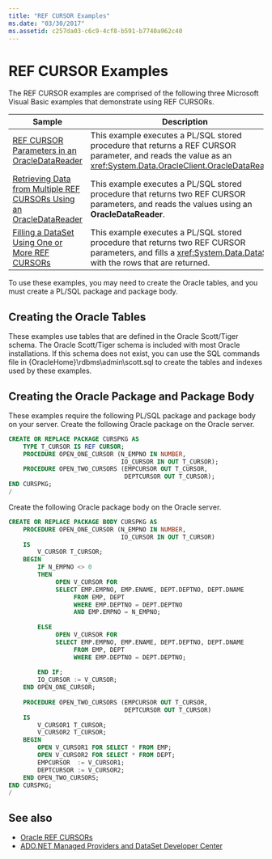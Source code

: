 ```yaml
---
title: "REF CURSOR Examples"
ms.date: "03/30/2017"
ms.assetid: c257da03-c6c9-4cf8-b591-b7740a962c40
---
```

# REF CURSOR Examples
The REF CURSOR examples are comprised of the following three Microsoft Visual Basic examples that demonstrate using REF CURSORs.  
  
|Sample|Description|  
|------------|-----------------|  
|[REF CURSOR Parameters in an OracleDataReader](../../../../docs/framework/data/adonet/ref-cursor-parameters-in-an-oracledatareader.md)|This example executes a PL/SQL stored procedure that returns a REF CURSOR parameter, and reads the value as an <xref:System.Data.OracleClient.OracleDataReader>.|  
|[Retrieving Data from Multiple REF CURSORs Using an OracleDataReader](../../../../docs/framework/data/adonet/retrieving-data-from-multiple-ref-cursors.md)|This example executes a PL/SQL stored procedure that returns two REF CURSOR parameters, and reads the values using an **OracleDataReader**.|  
|[Filling a DataSet Using One or More REF CURSORs](../../../../docs/framework/data/adonet/filling-a-dataset-using-one-or-more-ref-cursors.md)|This example executes a PL/SQL stored procedure that returns two REF CURSOR parameters, and fills a <xref:System.Data.DataSet> with the rows that are returned.|  
  
 To use these examples, you may need to create the Oracle tables, and you must create a PL/SQL package and package body.  
  
## Creating the Oracle Tables  
 These examples use tables that are defined in the Oracle Scott/Tiger schema. The Oracle Scott/Tiger schema is included with most Oracle installations. If this schema does not exist, you can use the SQL commands file in {OracleHome}\rdbms\admin\scott.sql to create the tables and indexes used by these examples.  
  
## Creating the Oracle Package and Package Body  
 These examples require the following PL/SQL package and package body on your server. Create the following Oracle package on the Oracle server.  
  
```sql
CREATE OR REPLACE PACKAGE CURSPKG AS   
    TYPE T_CURSOR IS REF CURSOR;   
    PROCEDURE OPEN_ONE_CURSOR (N_EMPNO IN NUMBER,   
                               IO_CURSOR IN OUT T_CURSOR);   
    PROCEDURE OPEN_TWO_CURSORS (EMPCURSOR OUT T_CURSOR,   
                                DEPTCURSOR OUT T_CURSOR);  
END CURSPKG;  
/   
```  
  
 Create the following Oracle package body on the Oracle server.  
  
```sql
CREATE OR REPLACE PACKAGE BODY CURSPKG AS  
    PROCEDURE OPEN_ONE_CURSOR (N_EMPNO IN NUMBER,  
                               IO_CURSOR IN OUT T_CURSOR)  
    IS   
        V_CURSOR T_CURSOR;   
    BEGIN   
        IF N_EMPNO <> 0   
        THEN  
             OPEN V_CURSOR FOR   
             SELECT EMP.EMPNO, EMP.ENAME, DEPT.DEPTNO, DEPT.DNAME   
                  FROM EMP, DEPT   
                  WHERE EMP.DEPTNO = DEPT.DEPTNO   
                  AND EMP.EMPNO = N_EMPNO;  
  
        ELSE   
             OPEN V_CURSOR FOR   
             SELECT EMP.EMPNO, EMP.ENAME, DEPT.DEPTNO, DEPT.DNAME   
                  FROM EMP, DEPT   
                  WHERE EMP.DEPTNO = DEPT.DEPTNO;  
  
        END IF;  
        IO_CURSOR := V_CURSOR;   
    END OPEN_ONE_CURSOR;   
  
    PROCEDURE OPEN_TWO_CURSORS (EMPCURSOR OUT T_CURSOR,  
                                DEPTCURSOR OUT T_CURSOR)  
    IS   
        V_CURSOR1 T_CURSOR;   
        V_CURSOR2 T_CURSOR;   
    BEGIN   
        OPEN V_CURSOR1 FOR SELECT * FROM EMP;  
        OPEN V_CURSOR2 FOR SELECT * FROM DEPT;  
        EMPCURSOR  := V_CURSOR1;   
        DEPTCURSOR := V_CURSOR2;   
    END OPEN_TWO_CURSORS;   
END CURSPKG;  
/  
```  
  
## See also

- [Oracle REF CURSORs](../../../../docs/framework/data/adonet/oracle-ref-cursors.md)
- [ADO.NET Managed Providers and DataSet Developer Center](https://go.microsoft.com/fwlink/?LinkId=217917)
